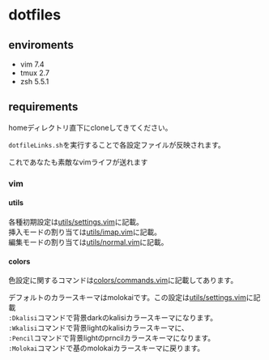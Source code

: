 # dotfiles

## enviroments
- vim 7.4
- tmux 2.7
- zsh 5.5.1

## requirements
homeディレクトリ直下にcloneしてきてください。

`dotfileLinks.sh`を実行することで各設定ファイルが反映されます。

これであなたも素敵なvimライフが送れます

### vim
#### utils
各種初期設定は[utils/settings.vim](https://github.dip-net.co.jp/h-munesato/dotfiles/blob/master/utils/settings.vim)に記載。
<br>
挿入モードの割り当ては[utils/imap.vim](https://github.dip-net.co.jp/h-munesato/dotfiles/blob/master/utils/imap.vim)に記載。
<br>
編集モードの割り当ては[utils/normal.vim](https://github.dip-net.co.jp/h-munesato/dotfiles/blob/master/utils/normal.vim)に記載。
#### colors
色設定に関するコマンドは[colors/commands.vim](https://github.dip-net.co.jp/h-munesato/dotfiles/blob/master/colors/commands.vim)に記載してあります。 

デフォルトのカラースキーマはmolokaiです。この設定は[utils/settings.vim](https://github.dip-net.co.jp/h-munesato/dotfiles/blob/master/utils/settings.vim#L1)に記載
<br>
`:Dkalisi`コマンドで背景darkのkalisiカラースキーマになります。
<br>
`:Wkalisi`コマンドで背景lightのkalisiカラースキーマに、
<br>
`:Pencil`コマンドで背景lightのprncilカラースキーマになります。
<br>
`:Molokai`コマンドで基のmolokaiカラースキーマに戻ります。
